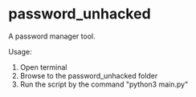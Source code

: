 # password_unhacked
A password manager tool.

Usage:
1. Open terminal
2. Browse to the password_unhacked folder
3. Run the script by the command "python3 main.py"
